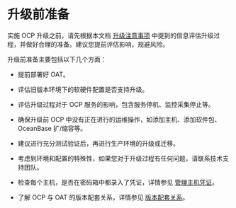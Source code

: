 # 升级前准备

实施 OCP 升级之前，请先根据本文档 [升级注意事项](200.upgrade-notice.md) 中提到的信息评估升级过程，并做好合理的准备。建议您提前评估影响，规避风险。

升级前准备主要包括以下几个方面：

* 提前部署好 OAT。
  
* 评估旧版本环境下的软硬件配置是否支持升级。

* 评估升级过程对于 OCP 服务的影响，包含服务停机、监控采集停止等。
  
* 确保升级前 OCP 中没有正在进行的运维操作，如添加主机、添加软件包、OceanBase 扩/缩容等。

* 建议进行充分测试验证后，再进行生产环境的升级或迁移。

* 考虑到环境和配置的特殊性，如果您对于升级过程有任何问题，请联系技术支持团队。

* 检查每个主机，是否在密码箱中都录入了凭证，详情参见 [管理主机凭证](../../1600.system-management-features/700.manage-password-box/100.create-a-credential.md)。

* 了解 OCP 与 OAT 的版本配套关系，详情参见 [版本配套关系](600.upgrade-appendix/200.version-supporting-relationship.md)。
